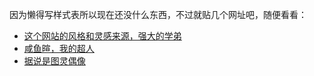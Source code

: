 因为懒得写样式表所以现在还没什么东西，不过就贴几个网址吧，随便看看：

- [这个网站的风格和灵感来源，强大的学弟](https://note.tonycrane.cc/)
- [咸鱼暄，我的超人](https://xuan-insr.github.io/)
- [据说是图灵偶像](https://yhwu-is.github.io/Notes/)